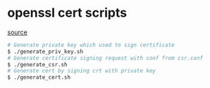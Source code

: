 # openssl cert scripts 

[source](https://gist.github.com/yidas/af42d2952d85c0951c1722fcd68716c6)

```sh
# Generate private key which used to sign certificate
$ ./generate_priv_key.sh
# Generate certificate signing request with conf from csr.conf
$ ./generate_csr.sh
# Generate cert by signing crt with private key
$ ./generate_cert.sh
```